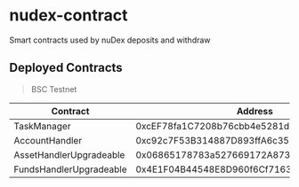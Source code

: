 # nudex-contract

Smart contracts used by nuDex deposits and withdraw

## Deployed Contracts

> BSC Testnet

| Contract                | Address                                    |
| ----------------------- | ------------------------------------------ |
| TaskManager             | 0xcEF78fa1C7208b76cbb4e5281dba0dCA1A3E4E52 |
| AccountHandler          | 0xc92c7F53B314887D893ffA6c35eAcfAD5094173D |
| AssetHandlerUpgradeable | 0x06865178783a527669172A87376Bf03B8027F441 |
| FundsHandlerUpgradeable | 0x4E1F04B44548E8D960f6Cf7163224f5F0737182F |
